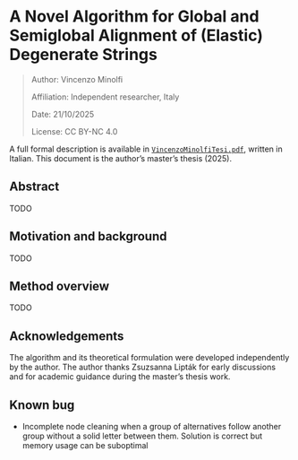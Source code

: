 # A Novel Algorithm for Global and Semiglobal Alignment of (Elastic) Degenerate Strings
> Author: Vincenzo Minolfi
> 
> Affiliation: Independent researcher, Italy
>
> Date: 21/10/2025
>
> License: CC BY-NC 4.0

A full formal description is available in [`VincenzoMinolfiTesi.pdf`](./VincenzoMinolfiTesi.pdf), written in Italian.
This document is the author’s master’s thesis (2025).

## Abstract
TODO

## Motivation and background
TODO

## Method overview
TODO

## Acknowledgements
The algorithm and its theoretical formulation were developed independently by the author.
The author thanks Zsuzsanna Lipták for early discussions and for academic guidance during the master’s thesis work.

## Known bug
- Incomplete node cleaning when a group of alternatives follow another group without a solid letter between them. Solution is correct but memory usage can be suboptimal
